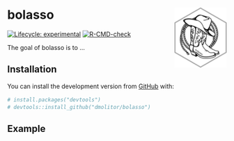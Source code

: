 
<!-- README.md is generated from README.Rmd. Please edit that file -->

# bolasso <a href='dmolitor.github.io/bolasso/'><img src='man/figures/logo.png' align="right" height="139" /></a>

<!-- badges: start -->

[![Lifecycle:
experimental](https://img.shields.io/badge/lifecycle-experimental-orange.svg)](https://lifecycle.r-lib.org/articles/stages.html#experimental)
[![R-CMD-check](https://github.com/dmolitor/bolasso/workflows/R-CMD-check/badge.svg)](https://github.com/dmolitor/bolasso/actions)
<!-- badges: end -->

The goal of bolasso is to …

## Installation

You can install the development version from
[GitHub](https://github.com/) with:

``` r
# install.packages("devtools")
# devtools::install_github("dmolitor/bolasso")
```

## Example
